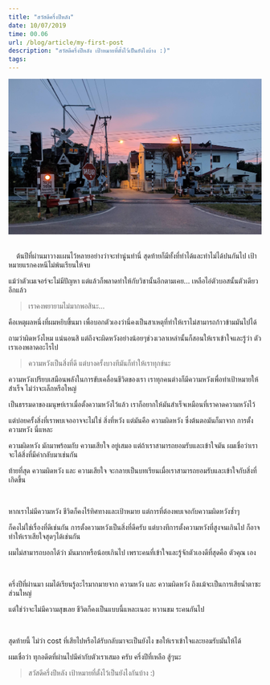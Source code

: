 ```yaml
---
title: "สวัสดีครึ่งปีหลัง"
date: 10/07/2019
time: 00.06
url: /blog/article/my-first-post
description: "สวัสดีครึ่งปีหลัง เป้าหมายที่ตั้งไว้เป็นยังไงบ้าง :)"
tags:
---
```

<img class="post-image" src="./images/IMG_20190515_185221.jpg?webp" alt="สวัสดีครึ่งปีหลัง"/>

<br>
<br>

&nbsp; &nbsp; ต้นปีที่ผ่านมาวางแผนไว้หลายอย่างว่าจะทำนู่นทำนี่ สุดท้ายก็มีทั้งที่ทำได้และทำไม่ได้ปนกันไป เป้าหมายแรกคงหนีไม่พ้นเรียนให้จบ 

แม้ว่าตัวเมเจอร์จะไม่มีปัญหา แต่แล้วก็พลาดท่าให้กับวิชานั้นอีกตามเคย... เหลือไอ่ตัวบอสนั้นตัวเดียวอีกแล้ว 

> เราคงพยายามไม่มากพอสินะ...

คือเหตุผลหนึ่งที่ผมหยิบขึ้นมา เพื่อบอกตัวเองว่านี่คงเป็นสาเหตุที่ทำให้เราไม่สามารถก้าวข้ามมันไปได้

ถามว่าผิดหวังไหม แน่นอนสิ แต่ถึงจะผิดหวังอย่างน้อยๆช่วงเวลาเหล่านั้นก็สอนให้เราเข้าใจและรู้ว่า ตัวเราเองพลาดอะไรไป

> ความหวังเป็นสิ่งที่ดี แต่บางครั้งบางทีมันก็ทำให้เราทุกข์นะ

ความหวังเปรียบเสมือนพลังในการขับเคลื่อนชีวิตของเรา เราทุกคนต่างก็มีความหวังเพื่อทำเป้าหมายให้สำเร็จ ไม่ว่าจะเล็กหรือใหญ่

เป็นธรรมดาของมนุษย์เราเมื่อตั้งความหวังไว้แล้ว เราก็อยากให้มันสำเร็จเหมือนที่เราคาดความหวังไว้ 

แต่บ่อยครั้งสิ่งที่เราพบเจออาจจะไม่ใช่ สิ่งที่หวัง แต่มันคือ ความผิดหวัง ซึ่งต้นตอมันก็มาจาก การตั้งความหวัง นี่แหละ

ความผิดหวัง มักมาพร้อมกับ ความเสียใจ อยู่เสมอ แต่ถ้าเราสามารถยอมรับและเข้าใจมัน ผมเชื่อว่าเราจะได้สิ่งที่มีค่ากลับมาเช่นกัน

ท้ายที่สุด ความผิดหวัง และ ความเสียใจ จะกลายเป็นบทเรียนเมื่อเราสามารถยอมรับและเข้าใจกับสิ่งที่เกิดขึ้น 

<br>

หากเราไม่มีความหวัง ชีวิตก็คงไร้ทิศทางและเป้าหมาย แต่การที่ต้องพบเจอกับความผิดหวังซ้ำๆ 

ก็คงไม่ใช่เรื่องที่ดีเช่นกัน การตั้งความหวังเป็นสิ่งที่ดีครับ แต่บางทีการตั้งความหวังที่สูงจนเกินไป ก็อาจทำให้เราเสียใจสุดๆได้เช่นกัน

ผมไม่สามารถบอกได้ว่า มันมากหรือน้อยเกินไป เพราะคนที่เข้าใจและรู้จักตัวเองดีที่สุดคือ ตัวคุณ เอง 

<br>

ครึ่งปีที่ผ่านมา ผมได้เรียนรู้อะไรมากมายจาก ความหวัง และ ความผิดหวัง ถึงแม้จะเป็นการเสียน้ำตาซะส่วนใหญ่ 

แต่ใช่ว่าจะไม่มีความสุขเลย ชีวิตก็คงเป็นแบบนี้แหละเนอะ หวานขม ระคนกันไป

<br>

สุดท้ายนี้ ไม่ว่า cost ที่เสียไปหรือได้รับกลับมาจะเป็นยังไง ขอให้เราเข้าใจและยอมรับมันให้ได้ 

ผมเชื่อว่า ทุกอดีตที่ผ่านไปมีค่ากับตัวเราเสมอ ครับ ครึ่งปีที่เหลือ สู้ๆนะ

> สวัสดีครึ่งปีหลัง เป้าหมายที่ตั้งไว้เป็นยังไงกันบ้าง :) 
